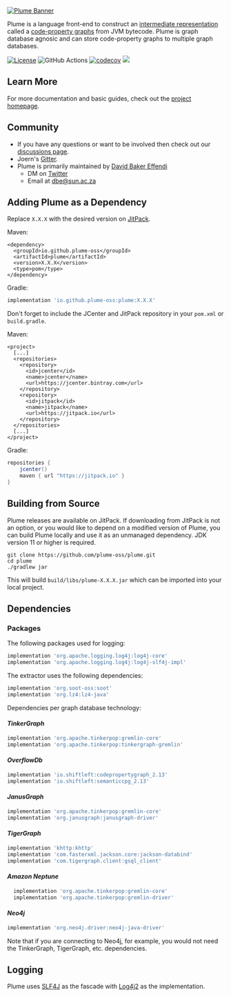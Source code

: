 [![Plume Banner](https://plume-oss.github.io/plume-docs/assets/images/logo-text.png)](https://plume-oss.github.io/plume-docs/)

Plume is a language front-end to construct an [intermediate
representation](https://en.wikipedia.org/wiki/Intermediate_representation) called a [code-property
graphs](https://github.com/ShiftLeftSecurity/codepropertygraph) from JVM bytecode. Plume is graph
database agnosic and can store code-property graphs to multiple graph databases.

[![License](https://img.shields.io/badge/License-Apache%202.0-blue.svg)](https://opensource.org/licenses/Apache-2.0)
![GitHub Actions](https://github.com/plume-oss/plume/workflows/CI/badge.svg)
[![codecov](https://codecov.io/gh/plume-oss/plume/branch/master/graph/badge.svg?token=4WY0U6QCU6)](https://codecov.io/gh/plume-oss/plume)
[![](https://jitpack.io/v/plume-oss/plume.svg)](https://jitpack.io/#plume-oss/plume)

## Learn More

For more documentation and basic guides, check out the [project homepage](https://plume-oss.github.io/plume-docs/).

## Community

* If you have any questions or want to be involved then check out our [discussions
  page](https://github.com/plume-oss/plume/discussions).
* Joern's [Gitter](https://gitter.im/joern-code-analyzer/community).
* Plume is primarily maintained by [David Baker Effendi](https://davidbakereffendi.github.io/)
    * DM on [Twitter](https://twitter.com/SDBakerEffendi)
    * Email at dbe@sun.ac.za

## Adding Plume as a Dependency

Replace `X.X.X` with the desired version on [JitPack](https://jitpack.io/#plume-oss/plume).

Maven:
```mxml
<dependency>
  <groupId>io.github.plume-oss</groupId>
  <artifactId>plume</artifactId>
  <version>X.X.X</version>
  <type>pom</type>
</dependency>
```

Gradle:
```groovy
implementation 'io.github.plume-oss:plume:X.X.X'
```

Don't forget to include the JCenter and JitPack repository in your `pom.xml` or `build.gradle`.

Maven:
```mxml
<project>
  [...]
  <repositories>
    <repository>
      <id>jcenter</id>
      <name>jcenter</name>
      <url>https://jcenter.bintray.com</url>
    </repository>
    <repository>
      <id>jitpack</id>
      <name>jitpack</name>
      <url>https://jitpack.io</url>
    </repository>
  </repositories>
  [...]
</project>
```

Gradle:
```groovy
repositories {
    jcenter()
    maven { url "https://jitpack.io" }
}
```

## Building from Source

Plume releases are available on JitPack. If downloading from JitPack
is not an option, or you would like to depend on a modified version of
Plume, you can build Plume locally and use it as an unmanaged
dependency. JDK version 11 or higher is required.

```shell script
git clone https://github.com/plume-oss/plume.git
cd plume
./gradlew jar
```
This will build `build/libs/plume-X.X.X.jar` which can be imported into your local project.

## Dependencies

### Packages

The following packages used for logging:

```groovy
implementation 'org.apache.logging.log4j:log4j-core'
implementation 'org.apache.logging.log4j:log4j-slf4j-impl'
```

The extractor uses the following dependencies:
```groovy
implementation 'org.soot-oss:soot'
implementation 'org.lz4:lz4-java'
```

Dependencies per graph database technology:

#### _TinkerGraph_
```groovy
implementation 'org.apache.tinkerpop:gremlin-core'
implementation 'org.apache.tinkerpop:tinkergraph-gremlin'
```
#### _OverflowDb_
```groovy
implementation 'io.shiftleft:codepropertygraph_2.13'
implementation 'io.shiftleft:semanticcpg_2.13'
```
#### _JanusGraph_
```groovy
implementation 'org.apache.tinkerpop:gremlin-core'
implementation 'org.janusgraph:janusgraph-driver'
```
#### _TigerGraph_
```groovy
implementation 'khttp:khttp'
implementation 'com.fasterxml.jackson.core:jackson-databind'
implementation 'com.tigergraph.client:gsql_client'
```
#### _Amazon Neptune_
```groovy
  implementation 'org.apache.tinkerpop:gremlin-core'
  implementation 'org.apache.tinkerpop:gremlin-driver'
```
#### _Neo4j_
```groovy
implementation 'org.neo4j.driver:neo4j-java-driver'
```

Note that if you are connecting to Neo4j, for example, you would not need the TinkerGraph,
TigerGraph, etc. dependencies.

## Logging

Plume uses [SLF4J](http://www.slf4j.org/) as the fascade with
[Log4j2](https://logging.apache.org/log4j/2.x/) as the implementation.